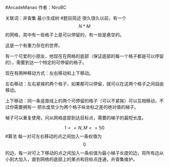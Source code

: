 #ArcadeManao
作者：NiroBC

关联词：并查集 最小生成树
#题目简述
很久很久以前，有一个$$N*M$$的网格，其中有一些格子上是可以停留的，有一些是悬空的。

这是一个有重力存在的世界。

有一个可爱的小朋友，他现在在网格的底部（保证底部的每一个格子都是可以停留的），需要到达一个特定的可停留的格子。

现在有两种移动方式：左右移动和上下移动。

左右移动：左右紧挨的两个格子，如果都可以停留，就可以在这两个格子之间自由移动。

上下移动：同一条竖直线上的两个可停留的格子（可以不紧挨）可以互相移动，不过你需要拥有一
把长度至少为两个格子纵坐标之差的绝对值的梯子。

梯子可以重复使用，问从网格底部到达目标点，需要的梯子的最短长度。

$$1<=N,M<=50$$
#算法
每一对可左右移动的点之间加入一条权值为$$0$$的边，每一对可上下移动的点之间加入一条权值为最小梯子长度的边，将所有边从小到大加入，直到网格的底部上的某点和目标点连通，并查集维护。